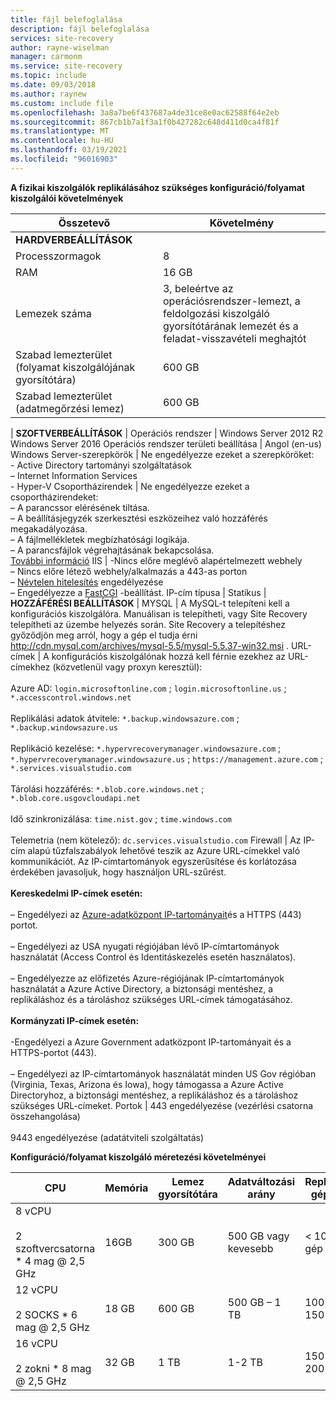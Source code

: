 ```yaml
---
title: fájl belefoglalása
description: fájl belefoglalása
services: site-recovery
author: rayne-wiselman
manager: carmonm
ms.service: site-recovery
ms.topic: include
ms.date: 09/03/2018
ms.author: raynew
ms.custom: include file
ms.openlocfilehash: 3a8a7be6f437687a4de31ce8e0ac62588f64e2eb
ms.sourcegitcommit: 867cb1b7a1f3a1f0b427282c648d411d0ca4f81f
ms.translationtype: MT
ms.contentlocale: hu-HU
ms.lasthandoff: 03/19/2021
ms.locfileid: "96016903"
---
```

**A fizikai kiszolgálók replikálásához szükséges konfiguráció/folyamat kiszolgálói követelmények**

**Összetevő** | **Követelmény** 
--- | ---
**HARDVERBEÁLLÍTÁSOK** | 
Processzormagok | 8 
RAM | 16 GB
Lemezek száma | 3, beleértve az operációsrendszer-lemezt, a feldolgozási kiszolgáló gyorsítótárának lemezét és a feladat-visszavételi meghajtót 
Szabad lemezterület (folyamat kiszolgálójának gyorsítótára) | 600 GB
Szabad lemezterület (adatmegőrzési lemez) | 600 GB
 | 
**SZOFTVERBEÁLLÍTÁSOK** | 
Operációs rendszer | Windows Server 2012 R2 <br> Windows Server 2016
Operációs rendszer területi beállítása | Angol (en-us)
Windows Server-szerepkörök | Ne engedélyezze ezeket a szerepköröket: <br> - Active Directory tartományi szolgáltatások <br>– Internet Information Services <br> - Hyper-V 
Csoportházirendek | Ne engedélyezze ezeket a csoportházirendeket: <br> – A parancssor elérésének tiltása. <br> – A beállításjegyzék szerkesztési eszközeihez való hozzáférés megakadályozása. <br> – A fájlmellékletek megbízhatósági logikája. <br> – A parancsfájlok végrehajtásának bekapcsolása. <br> [További információ](/previous-versions/windows/it-pro/windows-7/gg176671(v=ws.10))
IIS | -Nincs előre meglévő alapértelmezett webhely <br> – Nincs előre létező webhely/alkalmazás a 443-as porton <br>– [Névtelen hitelesítés](/previous-versions/windows/it-pro/windows-server-2008-R2-and-2008/cc731244(v=ws.10)) engedélyezése <br> – Engedélyezze a [FastCGI](/previous-versions/windows/it-pro/windows-server-2008-R2-and-2008/cc753077(v=ws.10)) -beállítást.
IP-cím típusa | Statikus 
| 
**HOZZÁFÉRÉSI BEÁLLÍTÁSOK** | 
MYSQL | A MySQL-t telepíteni kell a konfigurációs kiszolgálóra. Manuálisan is telepítheti, vagy Site Recovery telepítheti az üzembe helyezés során. Site Recovery a telepítéshez győződjön meg arról, hogy a gép el tudja érni http://cdn.mysql.com/archives/mysql-5.5/mysql-5.5.37-win32.msi .
URL-címek | A konfigurációs kiszolgálónak hozzá kell férnie ezekhez az URL-címekhez (közvetlenül vagy proxyn keresztül):<br/><br/> Azure AD: `login.microsoftonline.com` ; `login.microsoftonline.us` ; `*.accesscontrol.windows.net`<br/><br/> Replikálási adatok átvitele: `*.backup.windowsazure.com` ; `*.backup.windowsazure.us`<br/><br/> Replikáció kezelése: `*.hypervrecoverymanager.windowsazure.com` ; `*.hypervrecoverymanager.windowsazure.us` ; `https://management.azure.com` ; `*.services.visualstudio.com`<br/><br/> Tárolási hozzáférés: `*.blob.core.windows.net` ; `*.blob.core.usgovcloudapi.net`<br/><br/> Idő szinkronizálása: `time.nist.gov` ; `time.windows.com`<br/><br/> Telemetria (nem kötelező): `dc.services.visualstudio.com`
Firewall | Az IP-cím alapú tűzfalszabályok lehetővé teszik az Azure URL-címekkel való kommunikációt. Az IP-címtartományok egyszerűsítése és korlátozása érdekében javasoljuk, hogy használjon URL-szűrést.<br/><br/>**Kereskedelmi IP-címek esetén:**<br/><br/>– Engedélyezi az [Azure-adatközpont IP-tartományait](https://www.microsoft.com/download/confirmation.aspx?id=41653)és a HTTPS (443) portot.<br/><br/> – Engedélyezi az USA nyugati régiójában lévő IP-címtartományok használatát (Access Control és Identitáskezelés esetén használatos).<br/><br/> – Engedélyezze az előfizetés Azure-régiójának IP-címtartományok használatát a Azure Active Directory, a biztonsági mentéshez, a replikáláshoz és a tároláshoz szükséges URL-címek támogatásához.<br/><br/> **Kormányzati IP-címek esetén:**<br/><br/> -Engedélyezi a Azure Government adatközpont IP-tartományait és a HTTPS-portot (443).<br/><br/> – Engedélyezi az IP-címtartományok használatát minden US Gov régióban (Virginia, Texas, Arizona és Iowa), hogy támogassa a Azure Active Directoryhoz, a biztonsági mentéshez, a replikáláshoz és a tároláshoz szükséges URL-címeket.
Portok | 443 engedélyezése (vezérlési csatorna összehangolása)<br/><br/> 9443 engedélyezése (adatátviteli szolgáltatás) 


**Konfiguráció/folyamat kiszolgáló méretezési követelményei**

**CPU** | **Memória** | **Lemez gyorsítótára** | **Adatváltozási arány** | **Replikált gépek**
--- | --- | --- | --- | ---
8 vCPU<br/><br/> 2 szoftvercsatorna * 4 mag \@ 2,5 GHz | 16GB | 300 GB | 500 GB vagy kevesebb | < 100 gép
12 vCPU<br/><br/> 2 SOCKS * 6 mag \@ 2,5 GHz | 18 GB | 600 GB | 500 GB – 1 TB | 100 – 150 gép
16 vCPU<br/><br/> 2 zokni * 8 mag \@ 2,5 GHz | 32 GB | 1 TB | 1-2 TB | 150 – 200 gép